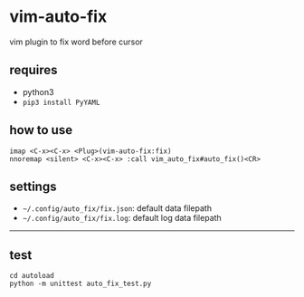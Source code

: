 # vim-auto-fix

vim plugin to fix word before cursor

## requires
* python3
* `pip3 install PyYAML`

## how to use
```
imap <C-x><C-x> <Plug>(vim-auto-fix:fix)
nnoremap <silent> <C-x><C-x> :call vim_auto_fix#auto_fix()<CR>
```

## settings
* `~/.config/auto_fix/fix.json`: default data filepath
* `~/.config/auto_fix/fix.log`: default log data filepath

----

## test
```
cd autoload
python -m unittest auto_fix_test.py
```
